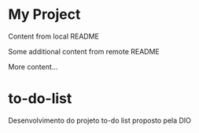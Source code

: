 # My Project

Content from local README

Some additional content from remote README

More content...

# to-do-list
Desenvolvimento do projeto to-do list proposto pela DIO
